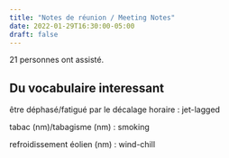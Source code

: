 ```yaml
---
title: "Notes de réunion / Meeting Notes"
date: 2022-01-29T16:30:00-05:00
draft: false
---
```


21 personnes ont assisté.

<!--more-->

## Du vocabulaire interessant ##

être déphasé/fatigué par le décalage horaire
: jet-lagged

tabac (nm)/tabagisme (nm)
: smoking

refroidissement éolien (nm)
: wind-chill
